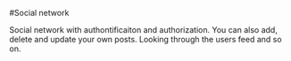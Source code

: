 #Social network

Social network with authontificaiton and authorization. You can also add, delete and update your own posts. Looking through the users feed and so on.
